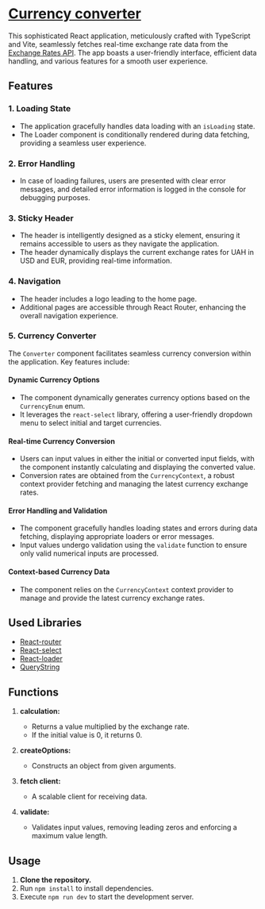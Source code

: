 # [Currency converter](https://kaavka.github.io/react-converter/)

This sophisticated React application, meticulously crafted with TypeScript and Vite, seamlessly fetches real-time exchange rate data from the [Exchange Rates API](https://exchangeratesapi.io/). The app boasts a user-friendly interface, efficient data handling, and various features for a smooth user experience.

## Features

### 1. Loading State
- The application gracefully handles data loading with an `isLoading` state.
- The Loader component is conditionally rendered during data fetching, providing a seamless user experience.

### 2. Error Handling
- In case of loading failures, users are presented with clear error messages, and detailed error information is logged in the console for debugging purposes.

### 3. Sticky Header
- The header is intelligently designed as a sticky element, ensuring it remains accessible to users as they navigate the application.
- The header dynamically displays the current exchange rates for UAH in USD and EUR, providing real-time information.

### 4. Navigation
- The header includes a logo leading to the home page.
- Additional pages are accessible through React Router, enhancing the overall navigation experience.

### 5. Currency Converter

The `Converter` component facilitates seamless currency conversion within the application. Key features include:

#### Dynamic Currency Options
- The component dynamically generates currency options based on the `CurrencyEnum` enum.
- It leverages the `react-select` library, offering a user-friendly dropdown menu to select initial and target currencies.

#### Real-time Currency Conversion
- Users can input values in either the initial or converted input fields, with the component instantly calculating and displaying the converted value.
- Conversion rates are obtained from the `CurrencyContext`, a robust context provider fetching and managing the latest currency exchange rates.

#### Error Handling and Validation
- The component gracefully handles loading states and errors during data fetching, displaying appropriate loaders or error messages.
- Input values undergo validation using the `validate` function to ensure only valid numerical inputs are processed.

#### Context-based Currency Data
- The component relies on the `CurrencyContext` context provider to manage and provide the latest currency exchange rates.

## Used Libraries

- [React-router](https://github.com/remix-run/react-router)
- [React-select](https://github.com/JedWatson/react-select)
- [React-loader](https://github.com/website-local/react-loader)
- [QueryString](https://github.com/sindresorhus/query-string)

## Functions

1. **calculation:**
    - Returns a value multiplied by the exchange rate.
    - If the initial value is 0, it returns 0.

2. **createOptions:**
    - Constructs an object from given arguments.

3. **fetch client:**
    - A scalable client for receiving data.

4. **validate:**
    - Validates input values, removing leading zeros and enforcing a maximum value length.

## Usage

1. **Clone the repository.**
2. Run `npm install` to install dependencies.
3. Execute `npm run dev` to start the development server.

